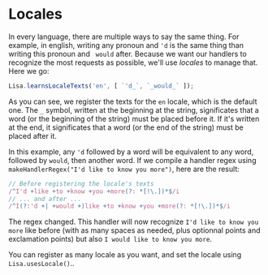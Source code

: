 # Locales

In every language, there are multiple ways to say the same thing. For example, in english, writing any pronoun and `'d` is the same thing than writing this pronoun and ` would` after. Because we want our handlers to recognize the most requests as possible, we'll use *locales* to manage that. Here we go:

```javascript
Lisa.learnsLocaleTexts('en', [ `'d_`, `_would_` ]);
```

As you can see, we register the texts for the `en` locale, which is the default one. The `_` symbol, written at the beginning at the string, significates that a word (or the beginning of the string) must be placed before it. If it's written at the end, it significates that a word (or the end of the string) must be placed after it.

In this example, any `'d` followed by a word will be equivalent to any word, followed by `would`, then another word. If we compile a handler regex using `makeHandlerRegex("I'd like to know you more")`, here are the result:

```javascript
// Before registering the locale's texts
/^I'd +like +to +know +you +more(?: *[!\.])*$/i
// ... and after ...
/^I(?:'d +| +would +)like +to +know +you +more(?: *[!\.])*$/i
```

The regex changed. This handler will now recognize `I'd like to know you more` like before (with as many spaces as needed, plus optionnal points and exclamation points) but also `I would like to know you more`.

You can register as many locale as you want, and set the locale using `Lisa.usesLocale()`..
